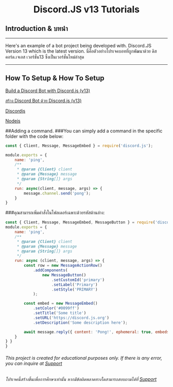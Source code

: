 <div align="center">
  <p>
    <h1>Discord.JS v13 Tutorials</h1>
  </p>
</div>

## Introduction & บทนำ

***
Here's an example of a bot project being developed with. Discord.JS Version 13 which is the latest version.
นี่คือตัวอย่างโปรเจคบอทที่ถูกพัฒนาด้วย ดิสคอร์ด.เจเอส เวอร์ชั่น13 ซึ่งเป็นเวอร์ชั่นใหม่ล่าสุด
***

## How To Setup & How To Setup

[Build a Discord Bot with Discord.js (v13)](https://dev.to/hypening/build-a-discord-bot-with-discord-js-v13-14mj)

[สร้าง Discord Bot ด้วย Discord.js (v13)](https://dev.to/hypening/build-a-discord-bot-with-discord-js-v13-14mj)

[Discordjs](https://discord.js.org/#/)

[Nodejs](https://nodejs.org/en/)

##Adding a command.
###You can simply add a command in the specific folder with the code below:
```javascript
const { Client, Message, MessageEmbed } = require('discord.js');

module.exports = {
    name: 'ping',
    /** 
     * @param {Client} client 
     * @param {Message} message 
     * @param {String[]} args 
     */
    run: async(client, message, args) => {
        message.channel.send('pong');
    }
}
```
###คุณสามารถเพิ่มคำสั่งในโฟลเดอร์เฉพาะด้วยรหัสด้านล่าง: 

```javascript
const { Client, Message, MessageEmbed, MessageButton } = require('discord.js');
module.exports = {
    name: 'ping',
    /** 
     * @param {Client} client 
     * @param {Message} message 
     * @param {String[]} args 
     */
    run: async (client, message, args) => {
        const row = new MessageActionRow()
            .addComponents(
                new MessageButton()
                    .setCustomId('primary')
                    .setLabel('Primary')
                    .setStyle('PRIMARY')
            );

        const embed = new MessageEmbed()
            .setColor('#0099ff')
            .setTitle('Some title')
            .setURL('https://discord.js.org')
            .setDescription('Some description here');

        await message.reply({ content: 'Pong!', ephemeral: true, embeds: [embed], components: [row] });
    }
} }
}
```
###### This project is created for educational purposes only. If there is any error, you can inquire at [Support](discord.gg/ZWmJVExdbR)
###### โปรเจคนี้สร้างขึ้นเพื่อการศึกษาเท่านั้น หากมีข้อผิดพลาดทางใดสามารถสอบถามได้ที่ [Support](discord.gg/ZWmJVExdbR)
 

